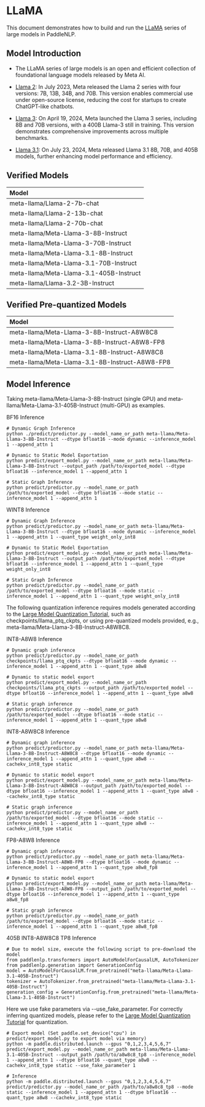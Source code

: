 # LLaMA

This document demonstrates how to build and run the [LLaMA](https://llama.meta.com/) series of large models in PaddleNLP.

## Model Introduction

* The LLaMA series of large models is an open and efficient collection of foundational language models released by Meta AI.

* [Llama 2](https://llama.meta.com/llama2/): In July 2023, Meta released the Llama 2 series with four versions: 7B, 13B, 34B, and 70B. This version enables commercial use under open-source license, reducing the cost for startups to create ChatGPT-like chatbots.

* [Llama 3](https://llama.meta.com/): On April 19, 2024, Meta launched the Llama 3 series, including 8B and 70B versions, with a 400B Llama-3 still in training. This version demonstrates comprehensive improvements across multiple benchmarks.

* [Llama 3.1](https://llama.meta.com/): On July 23, 2024, Meta released Llama 3.1 8B, 70B, and 405B models, further enhancing model performance and efficiency.

## Verified Models

|Model|
|:-|
|meta-llama/Llama-2-7b-chat|
|meta-llama/Llama-2-13b-chat|
|meta-llama/Llama-2-70b-chat|
|meta-llama/Meta-Llama-3-8B-Instruct|
|meta-llama/Meta-Llama-3-70B-Instruct|
|meta-llama/Meta-Llama-3.1-8B-Instruct|
|meta-llama/Meta-Llama-3.1-70B-Instruct|
|meta-llama/Meta-Llama-3.1-405B-Instruct|
|meta-llama/Llama-3.2-3B-Instruct|

## Verified Pre-quantized Models

|Model|
|:-|
|meta-llama/Meta-Llama-3-8B-Instruct-A8W8C8|
|meta-llama/Meta-Llama-3-8B-Instruct-A8W8-FP8|
|meta-llama/Meta-Llama-3.1-8B-Instruct-A8W8C8|
|meta-llama/Meta-Llama-3.1-8B-Instruct-A8W8-FP8|

## Model Inference

Taking meta-llama/Meta-Llama-3-8B-Instruct (single GPU) and meta-llama/Meta-Llama-3.1-405B-Instruct (multi-GPU) as examples.

BF16 Inference
```shell
# Dynamic Graph Inference
python ./predict/predictor.py --model_name_or_path meta-llama/Meta-Llama-3-8B-Instruct --dtype bfloat16 --mode dynamic --inference_model 1 --append_attn 1

# Dynamic to Static Model Exportation
python predict/export_model.py --model_name_or_path meta-llama/Meta-Llama-3-8B-Instruct --output_path /path/to/exported_model --dtype bfloat16 --inference_model 1 --append_attn 1

# Static Graph Inference
python predict/predictor.py --model_name_or_path /path/to/exported_model --dtype bfloat16 --mode static --inference_model 1 --append_attn 1

```

WINT8 Inference

```shell
# Dynamic Graph Inference
python predict/predictor.py --model_name_or_path meta-llama/Meta-Llama-3-8B-Instruct --dtype bfloat16 --mode dynamic --inference_model 1 --append_attn 1 --quant_type weight_only_int8

# Dynamic to Static Model Exportation
python predict/export_model.py --model_name_or_path meta-llama/Meta-Llama-3-8B-Instruct --output_path /path/to/exported_model --dtype bfloat16 --inference_model 1 --append_attn 1 --quant_type weight_only_int8

# Static Graph Inference
python predict/predictor.py --model_name_or_path /path/to/exported_model --dtype bfloat16 --mode static --inference_model 1 --append_attn 1 --quant_type weight_only_int8
```

The following quantization inference requires models generated according to the [Large Model Quantization Tutorial](../quantization.md), such as checkpoints/llama_ptq_ckpts, or using pre-quantized models provided, e.g., meta-llama/Meta-Llama-3-8B-Instruct-A8W8C8.

INT8-A8W8 Inference
```shell
# Dynamic graph inference
python predict/predictor.py --model_name_or_path checkpoints/llama_ptq_ckpts --dtype bfloat16 --mode dynamic --inference_model 1 --append_attn 1 --quant_type a8w8

# Dynamic to static model export
python predict/export_model.py --model_name_or_path checkpoints/llama_ptq_ckpts --output_path /path/to/exported_model --dtype bfloat16 --inference_model 1 --append_attn 1 --quant_type a8w8

# Static graph inference
python predict/predictor.py --model_name_or_path /path/to/exported_model --dtype bfloat16 --mode static --inference_model 1 --append_attn 1 --quant_type a8w8
```

INT8-A8W8C8 Inference

```shell
# Dynamic graph inference
python predict/predictor.py --model_name_or_path meta-llama/Meta-Llama-3-8B-Instruct-A8W8C8 --dtype bfloat16 --mode dynamic --inference_model 1 --append_attn 1 --quant_type a8w8 --cachekv_int8_type static

# Dynamic to static model export
python predict/export_model.py --model_name_or_path meta-llama/Meta-Llama-3-8B-Instruct-A8W8C8 --output_path /path/to/exported_model --dtype bfloat16 --inference_model 1 --append_attn 1 --quant_type a8w8 --cachekv_int8_type static

# Static graph inference
python predict/predictor.py --model_name_or_path /path/to/exported_model --dtype bfloat16 --mode static --inference_model 1 --append_attn 1 --quant_type a8w8 --cachekv_int8_type static
```

FP8-A8W8 Inference
```shell
# Dynamic graph inference
python predict/predictor.py --model_name_or_path meta-llama/Meta-Llama-3-8B-Instruct-A8W8-FP8 --dtype bfloat16 --mode dynamic --inference_model 1 --append_attn 1 --quant_type a8w8_fp8

# Dynamic to static model export
python predict/export_model.py --model_name_or_path meta-llama/Meta-Llama-3-8B-Instruct-A8W8-FP8 --output_path /path/to/exported_model --dtype bfloat16 --inference_model 1 --append_attn 1 --quant_type a8w8_fp8

# Static graph inference
python predict/predictor.py --model_name_or_path /path/to/exported_model --dtype bfloat16 --mode static --inference_model 1 --append_attn 1 --quant_type a8w8_fp8
```

405B INT8-A8W8C8 TP8 Inference

```shell
# Due to model size, execute the following script to pre-download the model
from paddlenlp.transformers import AutoModelForCausalLM, AutoTokenizer
from paddlenlp.generation import GenerationConfig
model = AutoModelForCausalLM.from_pretrained("meta-llama/Meta-Llama-3.1-405B-Instruct")
tokenizer = AutoTokenizer.from_pretrained("meta-llama/Meta-Llama-3.1-405B-Instruct")
generation_config = GenerationConfig.from_pretrained("meta-llama/Meta-Llama-3.1-405B-Instruct")
```

Here we use fake parameters via --use_fake_parameter. For correctly inferring quantized models, please refer to the [Large Model Quantization Tutorial](../quantization.md) for quantization.
```shell
# Export model (Set paddle.set_device("cpu") in predict/export_model.py to export model via memory)
python -m paddle.distributed.launch --gpus "0,1,2,3,4,5,6,7" predict/export_model.py --model_name_or_path meta-llama/Meta-Llama-3.1-405B-Instruct --output_path /path/to/a8w8c8_tp8 --inference_model 1 --append_attn 1 --dtype bfloat16 --quant_type a8w8 --cachekv_int8_type static --use_fake_parameter 1

# Inference
python -m paddle.distributed.launch --gpus "0,1,2,3,4,5,6,7" predict/predictor.py --model_name_or_path /path/to/a8w8c8_tp8 --mode static --inference_model 1 --append_attn 1 --dtype bfloat16 --quant_type a8w8 --cachekv_int8_type static
```
